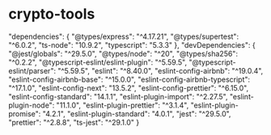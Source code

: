 # crypto-tools
"dependencies": {
"@types/express": "^4.17.21",
"@types/supertest": "^6.0.2",
"ts-node": "10.9.2",
"typescript": "5.3.3"
},
"devDependencies": {
"@jest/globals": "^29.5.0",
"@types/node": "^20",
"@types/sha256": "^0.2.2",
"@typescript-eslint/eslint-plugin": "^5.59.5",
"@typescript-eslint/parser": "^5.59.5",
"eslint": "^8.40.0",
"eslint-config-airbnb": "^19.0.4",
"eslint-config-airbnb-base": "^15.0.0",
"eslint-config-airbnb-typescript": "^17.1.0",
"eslint-config-next": "13.5.2",
"eslint-config-prettier": "^6.15.0",
"eslint-config-standard": "14.1.1",
"eslint-plugin-import": "^2.27.5",
"eslint-plugin-node": "11.1.0",
"eslint-plugin-prettier": "^3.1.4",
"eslint-plugin-promise": "4.2.1",
"eslint-plugin-standard": "4.0.1",
"jest": "^29.5.0",
"prettier": "^2.8.8",
"ts-jest": "^29.1.0"
}